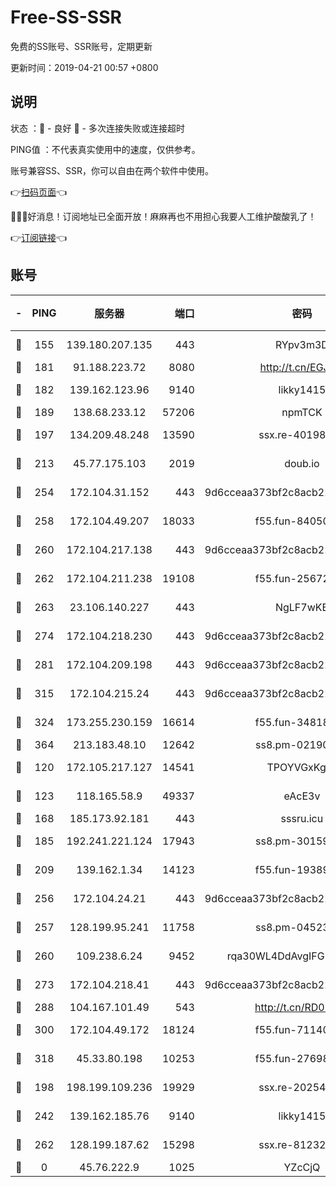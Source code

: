 # Free-SS-SSR

免费的SS账号、SSR账号，定期更新

更新时间：2019-04-21 00:57 +0800

## 说明

状态     ：🙂 - 良好 🙁 - 多次连接失败或连接超时

PING值   ：不代表真实使用中的速度，仅供参考。

账号兼容SS、SSR，你可以自由在两个软件中使用。

👉[扫码页面](https://liesauer.github.io/Free-SS-SSR/)👈

🎉🎉🎉好消息！订阅地址已全面开放！麻麻再也不用担心我要人工维护酸酸乳了！

👉[订阅链接](https://www.liesauer.net/yogurt/subscribe?ACCESS_TOKEN=DAYxR3mMaZAsaqUb)👈

## 账号

|-|PING|服务器|端口|密码|加密方式|区域|
|:----:|:----:|:-----:|-----:|:----:|:----:|:----:|
|🙂|155|139.180.207.135|443|RYpv3m3D|aes-256-cfb|JP|
|🙂|181|91.188.223.72|8080|http://t.cn/EGJIyrl|rc4-md5|RU|
|🙂|182|139.162.123.96|9140|likky1415|aes-256-cfb|JP|
|🙂|189|138.68.233.12|57206|npmTCK|rc4-md5|US|
|🙂|197|134.209.48.248|13590|ssx.re-40198259|aes-256-cfb|US|
|🙂|213|45.77.175.103|2019|doub.io|aes-128-ctr|SG|
|🙂|254|172.104.31.152|443|9d6cceaa373bf2c8acb22e60b6a58be6|aes-256-cfb|US|
|🙂|258|172.104.49.207|18033|f55.fun-84050556|aes-256-cfb|SG|
|🙂|260|172.104.217.138|443|9d6cceaa373bf2c8acb22e60b6a58be6|aes-256-cfb|US|
|🙂|262|172.104.211.238|19108|f55.fun-25672801|aes-256-cfb|US|
|🙂|263|23.106.140.227|443|NgLF7wKB|aes-256-cfb|US|
|🙂|274|172.104.218.230|443|9d6cceaa373bf2c8acb22e60b6a58be6|aes-256-cfb|US|
|🙂|281|172.104.209.198|443|9d6cceaa373bf2c8acb22e60b6a58be6|aes-256-cfb|US|
|🙂|315|172.104.215.24|443|9d6cceaa373bf2c8acb22e60b6a58be6|aes-256-cfb|US|
|🙂|324|173.255.230.159|16614|f55.fun-34818706|aes-256-cfb|US|
|🙂|364|213.183.48.10|12642|ss8.pm-02190555|rc4-md5|RU|
|🙂|120|172.105.217.127|14541|TPOYVGxKglpi|aes-256-cfb|JP|
|🙂|123|118.165.58.9|49337|eAcE3v|chacha20-ietf|TW|
|🙂|168|185.173.92.181|443|sssru.icu|rc4-md5|RU|
|🙂|185|192.241.221.124|17943|ss8.pm-30159735|aes-256-cfb|US|
|🙂|209|139.162.1.34|14123|f55.fun-19389187|aes-256-cfb|SG|
|🙂|256|172.104.24.21|443|9d6cceaa373bf2c8acb22e60b6a58be6|aes-256-cfb|US|
|🙂|257|128.199.95.241|11758|ss8.pm-04523881|aes-256-cfb|SG|
|🙂|260|109.238.6.24|9452|rqa30WL4DdAvgIFG6Fs3znzTa|aes-256-cfb|FR|
|🙂|273|172.104.218.41|443|9d6cceaa373bf2c8acb22e60b6a58be6|aes-256-cfb|US|
|🙂|288|104.167.101.49|543|http://t.cn/RD0D7sx|rc4-md5|CA|
|🙂|300|172.104.49.172|18124|f55.fun-71140477|aes-256-cfb|SG|
|🙂|318|45.33.80.198|10253|f55.fun-27698547|aes-256-cfb|US|
|🙁|198|198.199.109.236|19929|ssx.re-20254148|aes-256-cfb|US|
|🙁|242|139.162.185.76|9140|likky1415|aes-256-cfb|DE|
|🙁|262|128.199.187.62|15298|ssx.re-81232665|aes-256-cfb|SG|
|🙁|0|45.76.222.9|1025|YZcCjQ|rc4-md5|JP|
